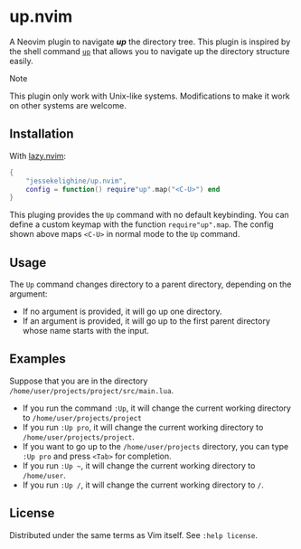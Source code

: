 # up.nvim

A Neovim plugin to navigate ***up*** the directory tree. This plugin is inspired
by the shell command [`up`](https://github.com/shannonmoeller/up) that allows
you to navigate up the directory structure easily.

> [!NOTE]
> This plugin only work with Unix-like systems. Modifications to make it
> work on other systems are welcome.

## Installation

With [lazy.nvim](https://github.com/folke/lazy.nvim):

```lua
{
    "jessekelighine/up.nvim",
    config = function() require"up".map("<C-U>") end
}
```

This pluging provides the `Up` command with no default keybinding. You can
define a custom keymap with the function `require"up".map`. The config shown
above maps `<C-U>` in normal mode to the `Up` command.

## Usage

The `Up` command changes directory to a parent directory, depending on the argument:

- If no argument is provided, it will go up one directory.
- If an argument is provided, it will go up to the first parent directory whose name starts with the input.

## Examples

Suppose that you are in the directory `/home/user/projects/project/src/main.lua`.

- If you run the command `:Up`, it will change the current working directory to `/home/user/projects/project`
- If you run `:Up pro`, it will change the current working directory to `/home/user/projects/project`.
- If you want to go up to the `/home/user/projects` directory, you can type `:Up pro` and press `<Tab>` for completion.
- If you run `:Up ~`, it will change the current working directory to `/home/user`.
- If you run `:Up /`, it will change the current working directory to `/`.

## License

Distributed under the same terms as Vim itself. See `:help license`.
